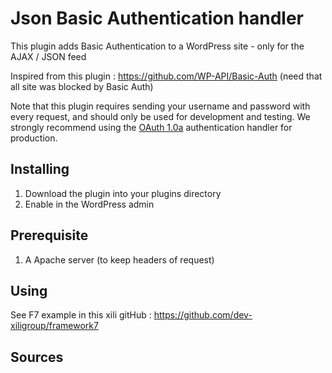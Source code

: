 # Json Basic Authentication handler
This plugin adds Basic Authentication to a WordPress site - only for the AJAX / JSON feed

Inspired from this plugin : https://github.com/WP-API/Basic-Auth
(need that all site was blocked by Basic Auth)

Note that this plugin requires sending your username and password with every
request, and should only be used for development and testing. We strongly
recommend using the [OAuth 1.0a][oauth] authentication handler for production.

## Installing
1. Download the plugin into your plugins directory
2. Enable in the WordPress admin

## Prerequisite

1. A Apache server (to keep headers of request)

## Using

See F7 example in this xili gitHub : https://github.com/dev-xiligroup/framework7


## Sources

[oauth]: https://github.com/WP-API/OAuth1
[RFC2617]: https://tools.ietf.org/html/rfc2617
